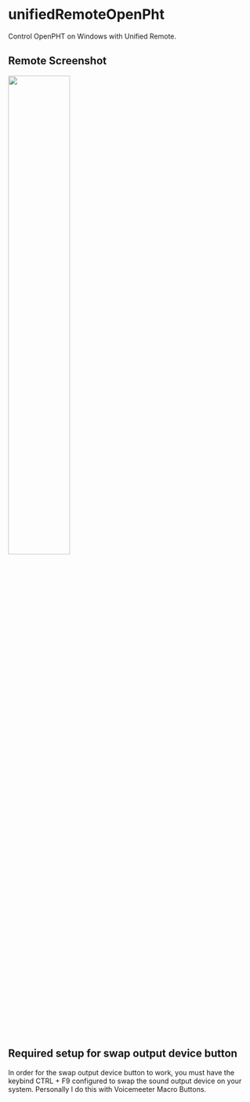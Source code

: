 # unifiedRemoteOpenPht
Control OpenPHT on Windows with Unified Remote.

## Remote Screenshot
<img src="https://github.com/aaronkirschen/unifiedRemoteOpenPht/blob/master/Images/remoteScreenshot.jpg?raw=true" width=50% height=50%>

## Required setup for swap output device button
In order for the swap output device button to work, you must have the keybind CTRL + F9 configured to swap the sound output device on your system. Personally I do this with Voicemeeter Macro Buttons.
